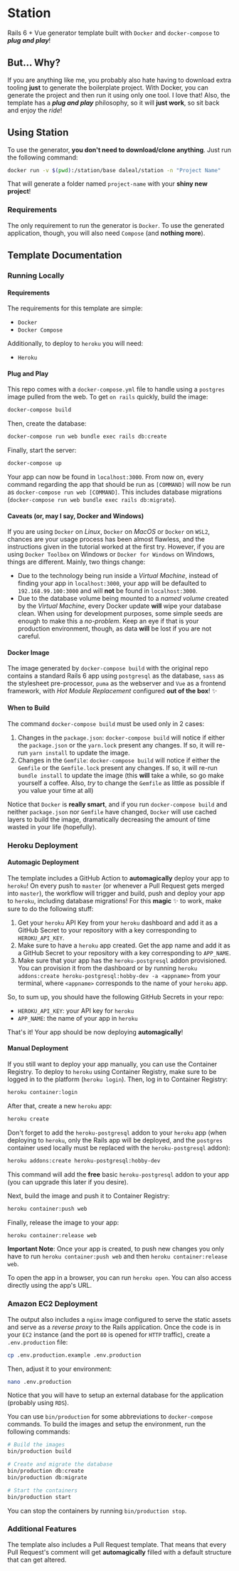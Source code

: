 # Station

Rails 6 + Vue generator template built with `Docker` and `docker-compose` to **_plug and play_**!

## But... **Why**?

If you are anything like me, you probably also hate having to download extra tooling **just** to generate the boilerplate project. With Docker, you can generate the project and then run it using only one tool. I love that! Also, the template has a **_plug and play_** philosophy, so it will **just work**, so sit back and enjoy the _ride_!

## Using Station

To use the generator, **you don't need to download/clone anything**. Just run the following command:

```sh
docker run -v $(pwd):/station/base daleal/station -n "Project Name"
```

That will generate a folder named `project-name` with your **shiny new project**!

### Requirements

The only requirement to run the generator is `Docker`. To use the generated application, though, you will also need `Compose` (and **nothing more**).

## Template Documentation

### Running Locally

#### Requirements

The requirements for this template are simple:

* `Docker`
* `Docker Compose`

Additionally, to deploy to `heroku` you will need:

* `Heroku`

#### Plug and Play

This repo comes with a `docker-compose.yml` file to handle using a `postgres` image pulled from the web. To get `on rails` quickly, build the image:

```sh
docker-compose build
```

Then, create the database:

```sh
docker-compose run web bundle exec rails db:create
```

Finally, start the server:

```sh
docker-compose up
```

Your app can now be found in `localhost:3000`. From now on, every command regarding the app that should be run as `[COMMAND]` will now be run as `docker-compose run web [COMMAND]`. This includes database migrations (`docker-compose run web bundle exec rails db:migrate`).

#### Caveats (or, may I say, Docker and Windows)

If you are using `Docker` on _Linux_, `Docker` on _MacOS_ or `Docker` on `WSL2`, chances are your usage process has been almost flawless, and the instructions given in the tutorial worked at the first try. However, if you are using `Docker Toolbox` on Windows or `Docker for Windows` on Windows, things are different. Mainly, two things change:

* Due to the technology being run inside a _Virtual Machine_, instead of finding your app in `localhost:3000`, your app will be defaulted to `192.168.99.100:3000` and will **not** be found in `localhost:3000`.
* Due to the database volume being mounted to a _named volume_ created by the _Virtual Machine_, every Docker update **will** wipe your database clean. When using for development purposes, some simple seeds are enough to make this a _no-problem_. Keep an eye if that is your production environment, though, as data **will** be lost if you are not careful.

#### Docker Image

The image generated by `docker-compose build` with the original repo contains a standard Rails 6 app using `postgresql` as the database, `sass` as the stylesheet pre-processor, `puma` as the webserver and `Vue` as a frontend framework, with _Hot Module Replacement_ configured **out of the box**! ✨

#### When to Build

The command `docker-compose build` must be used only in 2 cases:

1. Changes in the `package.json`: `docker-compose build` will notice if either the `package.json` or the `yarn.lock` present any changes. If so, it will re-run `yarn install` to update the image.
2. Changes in the `Gemfile`: `docker-compose build` will notice if either the `Gemfile` or the `Gemfile.lock` present any changes. If so, it will re-run `bundle install` to update the image (this **will** take a while, so go make yourself a coffee. Also, _try_ to change the `Gemfile` as little as possible if you value your time at all)

Notice that `Docker` is **really smart**, and if you run `docker-compose build` and neither `package.json` nor `Gemfile` have changed, `Docker` will use cached layers to build the image, dramatically decreasing the amount of time wasted in your life (hopefully).

### Heroku Deployment

#### Automagic Deployment

The template includes a GitHub Action to **automagically** deploy your app to `heroku`! On every push to `master` (or whenever a Pull Request gets merged into `master`), the workflow will trigger and build, push and deploy your app to `heroku`, including database migrations! For this **magic** ✨ to work, make sure to do the following stuff:

1. Get your `heroku` API Key from your `heroku` dashboard and add it as a GitHub Secret to your repository with a key corresponding to `HEROKU_API_KEY`.
2. Make sure to have a `heroku` app created. Get the app name and add it as a GitHub Secret to your repository with a key corresponding to `APP_NAME`.
3. Make sure that your app has the `heroku-postgresql` addon provisioned. You can provision it from the dashboard or by running `heroku addons:create heroku-postgresql:hobby-dev -a <appname>` from your terminal, where `<appname>` corresponds to the name of your `heroku` app.

So, to sum up, you should have the following GitHub Secrets in your repo:

- `HEROKU_API_KEY`: your API key for `heroku`
- `APP_NAME`: the name of your app in `heroku`

That's it! Your app should be now deploying **automagically**!

#### Manual Deployment

If you still want to deploy your app manually, you can use the Container Registry. To deploy to `heroku` using Container Registry, make sure to be logged in to the platform (`heroku login`). Then, log in to Container Registry:

```sh
heroku container:login
```

After that, create a new `heroku` app:

```sh
heroku create
```

Don't forget to add the `heroku-postgresql` addon to your `heroku` app (when deploying to `heroku`, only the Rails app will be deployed, and the `postgres` container used locally must be replaced with the `heroku-postgresql` addon):

```sh
heroku addons:create heroku-postgresql:hobby-dev
```

This command will add the **free** basic `heroku-postgresql` addon to your app (you can upgrade this later if you desire).

Next, build the image and push it to Container Registry:

```sh
heroku container:push web
```

Finally, release the image to your app:

```sh
heroku container:release web
```

**Important Note**: Once your app is created, to push new changes you only have to run `heroku container:push web` and then `heroku container:release web`.

To open the app in a browser, you can run `heroku open`. You can also access directly using the app's URL.

### Amazon EC2 Deployment

The output also includes a `nginx` image configured to serve the static assets and serve as a _reverse proxy_ to the Rails application. Once the code is in your `EC2` instance (and the port `80` is opened for `HTTP` traffic), create a `.env.production` file:

```sh
cp .env.production.example .env.production
```

Then, adjust it to your environment:

```sh
nano .env.production
```

Notice that you will have to setup an external database for the application (probably using `RDS`).

You can use `bin/production` for some abbreviations to `docker-compose` commands. To build the images and setup the environment, run the following commands:

```sh
# Build the images
bin/production build

# Create and migrate the database
bin/production db:create
bin/production db:migrate

# Start the containers
bin/production start
```

You can stop the containers by running `bin/production stop`.

### Additional Features

The template also includes a Pull Request template. That means that every Pull Request's comment will get **automagically** filled with a default structure that can get altered.
